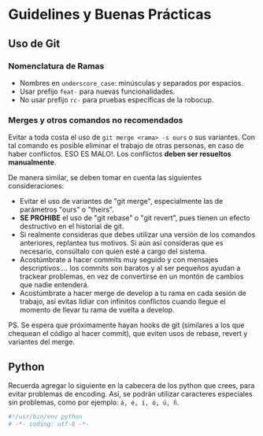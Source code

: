 
# Guidelines y Buenas Prácticas


## Uso de Git

### Nomenclatura de Ramas

- Nombres en `underscore_case`: minúsculas y separados por espacios.
- Usar prefijo `feat-` para nuevas funcionalidades.
- No usar prefijo `rc-` para pruebas específicas de la robocup.

### Merges y otros comandos no recomendados

Evitar a toda costa el uso de `git merge <rama> -s ours` o sus variantes. Con tal comando es posible eliminar el trabajo de otras personas, en caso de haber conflictos. ESO ES MALO!. Los conflictos **deben ser resueltos manualmente**.

De manera similar, se deben tomar en cuenta las siguientes consideraciones:

- Evitar el uso de variantes de "git merge", especialmente las de parámetros "ours" o "theirs".
- **SE PROHIBE** el uso de "git rebase" o "git revert", pues tienen un efecto destructivo en el historial de git.
- Si realmente consideras que debes utilizar una versión de los comandos anteriores, replantea tus motivos. Si aún así consideras que es necesario, consúltalo con quien esté a cargo del sistema.
- Acostúmbrate a hacer commits muy seguido y con mensajes descriptivos.... los commits son baratos y al ser pequeños ayudan a trackear problemas, en vez de convertirse en un montón de cambios que nadie entenderá.
- Acostúmbrate a hacer merge de develop a tu rama en cada sesión de trabajo, así evitas lidiar con infinitos conflictos cuando llegue el momento de llevar tu rama de vuelta a develop.

PS. Se espera que próximamente hayan hooks de git (similares a los que chequean el código al hacer commit), que eviten usos de rebase, revert y variantes del merge.


## Python

Recuerda agregar lo siguiente en la cabecera de los python que crees, para evitar problemas de encoding. Así, se podrán utilizar caracteres especiales sin problemas, como por ejemplo: `á, é, í, ó, ú, ñ`.

```python
#!/usr/bin/env python
# -*- coding: utf-8 -*-
```